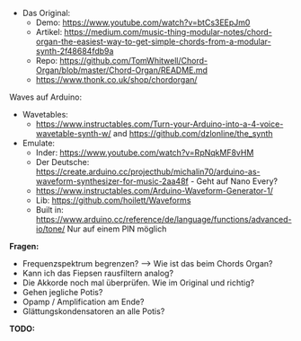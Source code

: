 * Das Original:
  * Demo: https://www.youtube.com/watch?v=btCs3EEpJm0
  * Artikel: https://medium.com/music-thing-modular-notes/chord-organ-the-easiest-way-to-get-simple-chords-from-a-modular-synth-2f48684fdb9a
  * Repo: https://github.com/TomWhitwell/Chord-Organ/blob/master/Chord-Organ/README.md
  * https://www.thonk.co.uk/shop/chordorgan/



Waves auf Arduino:

* Wavetables:
  * https://www.instructables.com/Turn-your-Arduino-into-a-4-voice-wavetable-synth-w/ and https://github.com/dzlonline/the_synth
* Emulate:
  * Inder: https://www.youtube.com/watch?v=RpNqkMF8vHM
  * Der Deutsche: https://create.arduino.cc/projecthub/michalin70/arduino-as-waveform-synthesizer-for-music-2aa48f - Geht auf Nano Every?
  * https://www.instructables.com/Arduino-Waveform-Generator-1/
  * Lib: https://github.com/hoilett/Waveforms
  * Built in: https://www.arduino.cc/reference/de/language/functions/advanced-io/tone/ Nur auf einem PIN möglich



**Fragen:**

* Frequenzspektrum begrenzen? --> Wie ist das beim Chords Organ?
* Kann ich das Fiepsen rausfiltern analog?
* Die Akkorde noch mal überprüfen. Wie im Original und richtig?
* Gehen jegliche Potis?
* Opamp / Amplification am Ende?
* Glättungskondensatoren an alle Potis?



**TODO:**





